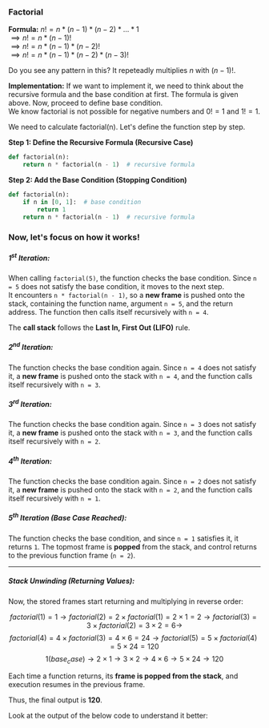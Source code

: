 ### Factorial

__Formula:__ $n! = n * (n-1) * (n-2) * ... * 1$<br>
$\implies n! = n * (n-1)!$<br>
$\implies n! = n * (n-1) * (n-2)!$<br>
$\implies n! = n * (n-1) * (n-2) * (n-3)!$<br>

Do you see any pattern in this? It repeteadly multiplies $n$ with $(n-1)!$.

__Implementation:__
If we want to implement it, we need to think about the recursive formula and the base condition at first. The formula is given above. Now, proceed to define base condition.  
We know factorial is not possible for negative numbers and $0! = 1$ and $1! = 1$.  

We need to calculate factorial(n). Let's define the function step by step.  

__Step 1: Define the Recursive Formula (Recursive Case)__  

```python
def factorial(n):
    return n * factorial(n - 1)  # recursive formula
```

__Step 2: Add the Base Condition (Stopping Condition)__  

```python
def factorial(n):
    if n in [0, 1]:  # base condition
        return 1
    return n * factorial(n - 1)  # recursive formula
```


### Now, let's focus on how it works!

##### **1<sup>st</sup> Iteration:**  
When calling `factorial(5)`, the function checks the base condition. Since `n = 5` does not satisfy the base condition, it moves to the next step.  
It encounters `n * factorial(n - 1)`, so a **new frame** is pushed onto the stack, containing the function name, argument `n = 5`, and the return address. The function then calls itself recursively with `n = 4`.  

The **call stack** follows the **Last In, First Out (LIFO)** rule.  

##### **2<sup>nd</sup> Iteration:**  
The function checks the base condition again. Since `n = 4` does not satisfy it, a **new frame** is pushed onto the stack with `n = 4`, and the function calls itself recursively with `n = 3`.  

##### **3<sup>rd</sup> Iteration:**  
The function checks the base condition again. Since `n = 3` does not satisfy it, a **new frame** is pushed onto the stack with `n = 3`, and the function calls itself recursively with `n = 2`.  

##### **4<sup>th</sup> Iteration:**  
The function checks the base condition again. Since `n = 2` does not satisfy it, a **new frame** is pushed onto the stack with `n = 2`, and the function calls itself recursively with `n = 1`.  

##### **5<sup>th</sup> Iteration (Base Case Reached):**  
The function checks the base condition, and since `n = 1` satisfies it, it returns `1`. The topmost frame is **popped** from the stack, and control returns to the previous function frame (`n = 2`).  

---

##### **Stack Unwinding (Returning Values):**  
Now, the stored frames start returning and multiplying in reverse order:  

$$
factorial(1) = 1
\to
factorial(2) = 2 \times factorial(1) = 2 \times 1 = 2
\to
factorial(3) = 3 \times factorial(2) = 3 \times 2 = 6
\to
$$
$$
factorial(4) = 4 \times factorial(3) = 4 \times 6 = 24
\to
factorial(5) = 5 \times factorial(4) = 5 \times 24 = 120
$$
$$
1 (base_case) \to 2 \times 1 \to 3 \times 2 \to 4 \times 6 \to 5 \times 24 \to 120
$$

Each time a function returns, its **frame is popped from the stack**, and execution resumes in the previous frame.  

Thus, the final output is **120**.  

Look at the output of the below code to understand it better:
